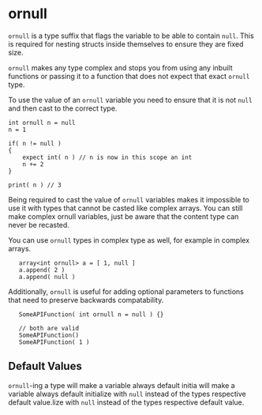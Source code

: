 # ornull

`ornull` is a type suffix that flags the variable to be able to contain `null`.
This is required for nesting structs inside themselves to ensure they are fixed size.

`ornull` makes any type complex and stops you from using any inbuilt functions or passing it to a function that does not expect that exact `ornull` type.

To use the value of an `ornull` variable you need to ensure that it is not `null` and then cast to the correct type.

```squirrel
int ornull n = null
n = 1

if( n != null )
{
    expect int( n ) // n is now in this scope an int
    n += 2
}

print( n ) // 3
```

Being required to cast the value of `ornull` variables makes it impossible to use it with types that cannot be casted like complex arrays. You can still make complex ornull variables, just be aware that the content type can never be recasted.

You can use `ornull` types in complex type as well, for example in complex arrays.

```squirrel
   array<int ornull> a = [ 1, null ]
   a.append( 2 )
   a.append( null )
```

Additionally, `ornull` is useful for adding optional parameters to functions that need to preserve backwards compatability.

```squirrel
   SomeAPIFunction( int ornull n = null ) {}

   // both are valid
   SomeAPIFunction()
   SomeAPIFunction( 1 )
```

## Default Values

`ornull`-ing a type will make a variable always default initia will make a variable always default initialize with `null` instead of the types respective default value.lize with `null` instead of the types respective default value.
